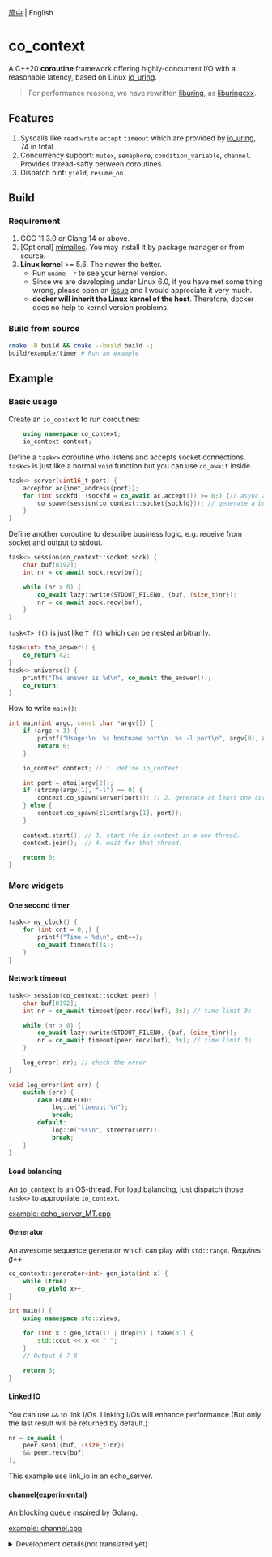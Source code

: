 [简中](../README.md) | English

# co_context

A C++20 **coroutine** framework offering highly-concurrent I/O with a reasonable latency, based on Linux [io_uring](https://github.com/axboe/liburing). 

> For performance reasons, we have rewritten [liburing](https://github.com/axboe/liburing), as [liburingcxx](https://github.com/Codesire-Deng/liburingcxx).

## Features

1. Syscalls like `read` `write` `accept` `timeout` which are provided by [io_uring](https://github.com/axboe/liburing), 74 in total.
2. Concurrency support: `mutex`, `semaphore`, `condition_variable`, `channel`. Provides thread-safty between coroutines. 
3. Dispatch hint: `yield`, `resume_on`

## Build

### Requirement

1. GCC 11.3.0 or Clang 14 or above.
2. [Optional] [mimalloc](https://github.com/microsoft/mimalloc). You may install it by package manager or from source.
3. **Linux kernel** >= 5.6. The newer the better.
    - Run `uname -r` to see your kernel version.
    - Since we are developing under Linux 6.0, if you have met some thing wrong, please open an [issue](https://github.com/Codesire-Deng/co_context/issues) and I would appreciate it very much.
    - **docker will inherit the Linux kernel of the host**. Therefore, docker does no help to kernel version problems.

### Build from source

```bash
cmake -B build && cmake --build build -j
build/example/timer # Run an example
```

## Example

### Basic usage

Create an `io_context` to run coroutines: 

```cpp
    using namespace co_context;
    io_context context;
```

Define a `task<>` coroutine who listens and accepts socket connections. `task<>` is just like a normal `void` function but you can use `co_await` inside.

```cpp
task<> server(uint16_t port) {
    acceptor ac{inet_address{port}};
    for (int sockfd; (sockfd = co_await ac.accept()) >= 0;) {// async accept clients
        co_spawn(session(co_context::socket{sockfd})); // generate a business coroutine for each
    }
}
```

Define another coroutine to describe business logic, e.g. receive from socket and output to stdout.

```cpp
task<> session(co_context::socket sock) {
    char buf[8192];
    int nr = co_await sock.recv(buf);

    while (nr > 0) {
        co_await lazy::write(STDOUT_FILENO, {buf, (size_t)nr});
        nr = co_await sock.recv(buf);
    }
}
```

`task<T> f()` is just like `T f()` which can be nested arbitrarily.

```cpp
task<int> the_answer() {
    co_return 42;
}
task<> universe() {
    printf("The answer is %d\n", co_await the_answer());
    co_return;
}
```

How to write `main()`:

```cpp
int main(int argc, const char *argv[]) {
    if (argc < 3) {
        printf("Usage:\n  %s hostname port\n  %s -l port\n", argv[0], argv[0]);
        return 0;
    }

    io_context context; // 1. define io_context

    int port = atoi(argv[2]);
    if (strcmp(argv[1], "-l") == 0) {
        context.co_spawn(server(port)); // 2. generate at least one coroutine.
    } else {
        context.co_spawn(client(argv[1], port));
    }

    context.start(); // 3. start the io_context in a new thread.
    context.join();  // 4. wait for that thread.

    return 0;
}

```

### More widgets

#### One second timer

```cpp
task<> my_clock() {
    for (int cnt = 0;;) {
        printf("Time = %d\n", cnt++);
        co_await timeout(1s);
    }
}
```

#### Network timeout

```cpp
task<> session(co_context::socket peer) {
    char buf[8192];
    int nr = co_await timeout(peer.recv(buf), 3s); // time limit 3s

    while (nr > 0) {
        co_await lazy::write(STDOUT_FILENO, {buf, (size_t)nr});
        nr = co_await timeout(peer.recv(buf), 3s); // time limit 3s
    }

    log_error(-nr); // check the error
}

void log_error(int err) {
    switch (err) {
        case ECANCELED:
            log::e("timeout!\n");
            break;
        default:
            log::e("%s\n", strerror(err));
            break;
    }
}
```

#### Load balancing

An `io_context` is an OS-thread. For load balancing, just dispatch those `task<>` to appropriate `io_context`.

[example: echo_server_MT.cpp](../example/echo_server_MT.cpp)

#### Generator

An awesome sequence generator which can play with `std::range`. *Requires g++*

```cpp
co_context::generator<int> gen_iota(int x) {
    while (true)
        co_yield x++;
}

int main() {
    using namespace std::views;

    for (int x : gen_iota(1) | drop(5) | take(3)) {
        std::cout << x << " ";
    }
    // Output 6 7 8

    return 0;
}
```

#### Linked IO

You can use `&&` to link I/Os. Linking I/Os will enhance performance.(But only the last result will be returned by default.)

```cpp
nr = co_await (
    peer.send({buf, (size_t)nr})
    && peer.recv(buf)
);
```

This example use link_io in an echo_server.

#### channel(experimental)

An blocking queue inspired by Golang.

[example: channel.cpp](../test/channel.cpp)


<details>

<summary>Development details(not translated yet)</summary>

## 协程方案的局限场景

由于内置动态内存分配，基于协程的异步框架可能**不是**性能的最优解，如果你正处于类似 30ns 延迟的极端性能场景，且不在乎编程复杂度，推荐关注 **sender/receiver model**，而无需尝试协程。

## 协程方案的适用场景

如果你希望异步框架能够最佳地平衡「开发、维护成本」和「项目质量、性能」，从而最大化经济效益，推荐你关注协程方案。感性理解：协程 + 内核态 I/O 的性能类似于 Redis 的网络模块。

## 关于缓存友好问题

**co_context** 竭尽所能避免缓存问题：

1. **co_context** 的主线程和任意 worker 的数据交换中没有使用互斥锁，极少使用原子变量。
2. **co_context** 的数据结构保证「可能频繁读写」的 cacheline 最多被两个线程访问，无论并发强度有多大。这个保证本身也不经过互斥锁或原子变量。（若使用原子变量，高竞争下性能损失约 33%～70%）
3. 对于可能被多于两个线程读写的 cacheline，**co_context** 保证乒乓缓存问题最多发生常数次。
4. 在 AMD-5800X，3200 Mhz-ddr4 环境下，若绕过 io_uring，**co_context** 的线程交互频率可达 1.25 GHz。
5. 在一个本地测试中（I7-8550U 移动端），**单线程**的协程切换的平均延迟为 9.4 ns，代码于 [test/ctx_swtch.cpp](test/ctx_swtch.cpp)。
5. 在一个本地测试中（R7-5800X 桌面端），**跨线程**的协程切换的平均延迟为 37 ns，代码于 [test/ctx_swtch.cpp](test/ctx_swtch.cpp)。
6. 协程自身的缓存不友好问题（主要由 `operator new` 引起），需要借助其他工具来解决，例如 [mimalloc](https://github.com/microsoft/mimalloc)。

---


## 协程存在的问题

### 弱点

1. 除非编译器优化，每个协程都需要通过 `operator new` 来分配 frame：
   - 多线程高频率动态内存分配可能引发性能问题；
   - 在嵌入式或异构（例如 GPU）环境下，缺乏动态内存分配能力，难以工作。
2. 除非编译器优化，协程的可定制点太多，需要大量间接调用/跳转（而不是内联），同样引起性能问题。
   - 目前，编译器通常难以内联协程
   - HALO 优化理论：[P0981R0](http://open-std.org/JTC1/SC22/WG21/docs/papers/2021/p2300r3.html#biblio-p0981r0)
3. **动态分配**和**间接调用**的存在，导致协程暂时无法成为异步框架的最优方法。

### 拆分子协程？

- 出于性能考虑，不要将大协程拆分为几个小协程，因为会增加动态内存分配次数。
  - 可以做 placement new 吗？

### 与异步框架高度耦合

1. 暂停和恢复都需要通过异步框架。
2. 表达式模板的潜力不如 sender/receiver 模型：
   - 协程是顺序/分支/循环结构，s/r是表达式。

## draft

- 研究 liburingcxx 如何支持多生产者，多消费者并行（线程池中每个线程同时是 IO 生产者和消费者）
- Coroutine 解决内联和动态内存分配问题
- 表达式模板解决 task `&&` `||`。
- 和 `std::execution` 能否兼容

### 线程池实现

- 一个内核线程 polling，一个主线程收集提交、收割推送I/O，其他固定 worker 线程，thread bind core
- 节能模式：信号量表示允许的 idle worker 线程数量。低延模式：每个 worker 都 polling
- 每个 worker 自带两条任务队列（一个sqe，一个cqe），固定长度，原子变量，cacheline友好。sqe放不下就放 std::queue，等有空位再放入共享cache。
- 主线程cqe推送满了就切换到提交sqe
- 主线程sqe提交满了就切换到推送cqe

### eager_io

一种激进的 IO awaiter，在构造函数中初始化 IO 请求并提交。

在被 `co_await` 时，若 IO 早已完成，则无需让出。否则，需要等待 IO 完成后由调度器唤醒。

#### eager_io 的动机

1. 可以轻易部署并行化的 IO 请求，且对于 caller 协程来说是非阻塞的。还可进化出可取消的协程。
2. 尽早提交 IO 请求，可能带来更低的延迟。

#### eager_io 的缺点

涉及多线程并行，需要同步 IO 的状态（未完成、已完成）。至少要保证：调度器必须确保 「eager_io 已经知悉 IO 已完成」，否则可能丢数据。

#### eager_io 的实现

TODO: 改用原子变量，弃用检查队列

**co_context** 假设大多数 eager_io 会陷入「等待状态」，以此为优化立足点

1. eager_io 的 coroutine state(promise) 是调度器负责决定由谁销毁（由调度器或者由协程自己）。
2. eager_io 发起 IO 前，自我标记为「初始状态」「无结果」「无权销毁」，然后发起 IO。
3. eager_io 在「初始状态」下被 `co_await`，检查结果：
   1. 为「无结果」，则自我标记为「等待状态」「有权销毁」「有结果」，让出执行权
   2. 为「有结果」，自我标记为「IO 后状态」（保持「无权销毁」），继续执行。
   3. 析构时，「有权销毁」则销毁协程，否则自我标记为「待销毁」。
4. 调度器收割 IO 时，检查协程的标记：
   1. 为「等待状态」，则将协程加入调度队列，令其自行销毁。
   2. 为「初始状态」（初始、等待叠加态），向协程标记「有结果」，随后将协程加入检查队列
5. 调度器完成一轮提交/收割后，轮询检查队列：
   1. 若协程为「等待状态」，则弹出检查队列，并加入调度队列，令其自行销毁。
   2. 若协程为「初始状态」或者「IO 后状态」，不管它。
   3. 若协程为「待销毁」，销毁它，弹出检查队列。

xxx <-> is_detached is_waiting is_ready

manager:

- ready: xx0 to xx1
  - 1x1 : manager delete task_info, do not resume.
  - 001 : worker will delete task_info, do not resume.
  - 011 : worker will delete task_info, resume

worker:

- wait: x0x to x1x
  - 11x : wait after detached, logic error
  - 010 : suspend, worker will delete task_info
  - 011 : do not suspend, worker will delete task_info
- detach: 0xx to 1xx
  - 1x1 : worker will delete task_info
  - 100 : manager will delete task_info
  - 110 : detach after waited, logic error

此实现中可能的漏洞：

1. 未反省协程发生异常时的内存模型
2. 等你来发现……

### lazy_io

一种懒惰的 IO awaiter，在，在构造函数时什么都不做。

在被 `co_await` 时暂停，并发起 IO 请求，未来等待由调度器唤醒。当前线程轮询可以切入的协程。

#### lazy_io 的实现

1. lazy_io 返回一个 `awaiter`，其中的 `await_suspend` 负责主要逻辑：
   1. 提交一个 IO 请求。
   2. 找到一个已收割的 IO 请求，恢复它
2. `awaiter` 的 `await_resume` 返回特定结果。
3. 析构时，销毁协程。

### semaphore

仅运行在用户态 co_context 的信号量

#### semaphore 的动机

限制 `co_spawn` 和同类活跃协程的并发量

#### semaphore 的实现

1. 参考 std::semaphore，优化 binary_semaphore 的原子变量
2. 链表栈模拟无锁队列，均摊O(1)
3. `acquire` 分别在栈上创建 `awaiter`，形成等待链表
4. `release` 时放出一个release请求，由io_context处理（强制单消费者），放入某个reap_swap

</details>
